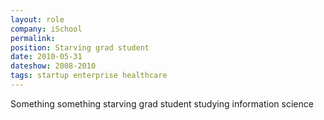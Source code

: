 ```yaml
---
layout: role
company: iSchool
permalink: 
position: Starving grad student
date: 2010-05-31
dateshow: 2008-2010
tags: startup enterprise healthcare
---
```


Something something starving grad student studying information science